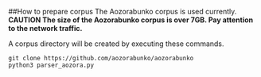 
##How to prepare corpus
The Aozorabunko corpus is used currently.
__CAUTION The size of the Aozorabunko corpus is over 7GB. Pay attention to the network traffic.__

A corpus directory will be created by executing these commands.
```
git clone https://github.com/aozorabunko/aozorabunko
python3 parser_aozora.py
```
